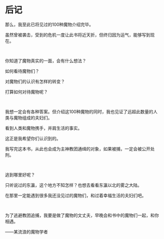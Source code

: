 # 后记

那么，我至此已将见过的100种魔物介绍完毕。

虽然曾被袭击，受到的危机一度让此书将近天折，但终归因为运气，能够写到现在。

<br>

你知道了魔物真实的一面，会有什么想法？

如何看待魔物们？

对魔物们的认识有怎样的转变？

打算如何对待魔物呢？

<br>

我想一定会有各种答案。但介绍这100种魔物的同时，我也见证了远超此数量的人类与魔物组成的夫妇们。

看到人类和魔物携手，并肩生活的事实。

这正是我希望你们认识到的。

我写完这本书，从此也会成为主神教团通缉的对象，如果被捕，一定会被公开处刑。

<br>

逃到哪里好呢？

只听说过的东瀛，这个地方不知怎样？也想去看看东瀛以北的雾之大陆。

在那里一定能遇到很多我还没见过的魔物们，和过着幸福生活的夫妇们吧。

<br>

为了逃避教团追捕，我要是做了魔物的文丈夫，早晚会和书中的魔物们一起，和你相遇。

——某流浪的魔物学者
